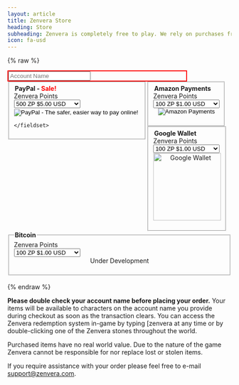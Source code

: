 ```yaml
---
layout: article
title: Zenvera Store
heading: Store
subheading: Zenvera is completely free to play. We rely on purchases from the Zenvera store to offset project expenses.
icon: fa-usd
---
```

{% raw %}
<script type='text/javascript'>
    function EnsureAccount(fId) {
        var a = $('#account-name').val().trim()
        if(!a.length) {
            return false;
        }
        
        $(fId).val(a);
        return true;
   }
</script>
<div style="width: 400px; border: 2px; border-style: solid; border-color: red;">
    <input type="text" name="account-name" id="account-name" maxlength="32" placeholder="Account Name">
</div>

<div style="float: left;">
    <fieldset>
    <form action="https://www.paypal.com/cgi-bin/webscr" onsubmit='return EnsureAccount("#p-a");' method="post" target="_top">
        <input type="hidden" name="cmd" value="_s-xclick">
        <input type="hidden" name="hosted_button_id" value="J4QQMTXMQYS7N">
        <div>
            <legend><strong>PayPal - </strong><strong style="color: red;">Sale!</strong></legend>
            <div><input type="hidden" name="on0" value="Zenvera Points">Zenvera Points</div>
            <div>
                <select name="os0">
                    <option value="500 ZP">500 ZP $5.00 USD</option>
                    <option value="1100 ZP">1100 ZP $10.00 USD</option>
                    <option value="2400 ZP">2400 ZP $20.00 USD</option>
                    <option value="6500 ZP">6500 ZP $50.00 USD</option>
                </select>
                <input type="hidden" name="os1" id="p-a">
            </div>
        </div>
        <div align="center">
            <input type="hidden" name="currency_code" value="USD">
            <input type="image" src="https://www.paypalobjects.com/en_US/i/btn/btn_buynowCC_LG.gif" border="0" name="submit" alt="PayPal - The safer, easier way to pay online!">
            <img alt="" border="0" src="https://www.paypalobjects.com/en_US/i/scr/pixel.gif" width="1" height="1">
        </div>
    </form>

<!--
<form action="https://www.paypal.com/cgi-bin/webscr" method="post" target="_top">
<input type="hidden" name="cmd" value="_s-xclick">
<input type="hidden" name="hosted_button_id" value="FEM5HV5S2PHMA">
<table>
<tr><td><input type="hidden" name="on0" value="Zenvera Points">Zenvera Points</td></tr><tr><td><select name="os0">
	<option value="625 ZP">625 ZP $5.00 USD</option>
	<option value="1375 ZP">1375 ZP $10.00 USD</option>
	<option value="3000 ZP">3000 ZP $20.00 USD</option>
	<option value="8125 ZP">8125 ZP $50.00 USD</option>
</select> </td></tr>
<tr><td><input type="hidden" name="on1" value="Account Name">Account Name</td></tr><tr><td><input type="text" name="os1" maxlength="200" placeholder="Account Name"></td></tr>
</table>
<input type="hidden" name="currency_code" value="USD">
<input type="image" src="https://www.paypalobjects.com/en_US/i/btn/btn_buynowCC_LG.gif" border="0" name="submit" alt="PayPal - The safer, easier way to pay online!">
<img alt="" border="0" src="https://www.paypalobjects.com/en_US/i/scr/pixel.gif" width="1" height="1">
</form>
-->
    </fieldset>
</div>

<div style="float: left;">
    <fieldset>
    <form action="https://zenvera.herokuapp.com/store/store-amazon.php" onsubmit='return EnsureAccount("#a-a");' method="post" target="_top">
        <div>
        <legend><b>Amazon Payments</b></legend>
        <div><input type="hidden" name="on0" value="Zenvera Points">Zenvera Points</div>
        <div>
            <select name="os0">
                <option value="100 ZP">100 ZP $1.00 USD</option>
                <option value="500 ZP">500 ZP $5.00 USD</option>
                <option value="1100 ZP">1100 ZP $9.99 USD</option>
                <option value="2400 ZP">2400 ZP $20.00 USD</option>
                <option value="6500 ZP">6500 ZP $50.00 USD</option>
            </select>
            <input type="hidden" name="os1" id="a-a">
        </div>
        <div align="center">
            <input type="image" src="https://authorize.payments.amazon.com/pba/images/payNowButton.png" border="0" name="submit" alt="Amazon Payments">
        </div>
    </form>
    </fieldset>
</div>
<script src="https://checkout.google.com/inapp/lib/buy.js"></script>
<script type='text/javascript'>
    function RunButton() {
        if (!EnsureAccount('#g-a'))
            return false;

        $.post( "https://zenvera.herokuapp.com/store/google/generateJWT.php", $("#googleWalletForm").serialize(), function( data ) {
        google.payments.inapp.buy({ jwt: data.genJWT, success: function() {console.log('success');}, failure: function(result) {console.log(result.response.errorType);} }); }, "json"); return false; 
    }
</script>
<div style="float: left;">
    <fieldset>
        <form action="#" onsubmit="return RunButton();" id="googleWalletForm">
        <div>
            <legend><b>Google Wallet</b></legend>
            <div><input type="hidden" name="on0" value="Zenvera Points">Zenvera Points</div>
            <div>
                <select name="os0">
                    <option value="100 ZP">100 ZP $1.00 USD</option>
                    <option value="500 ZP">500 ZP $5.00 USD</option>
                    <option value="1100 ZP">1100 ZP $9.99 USD</option>
                    <option value="2400 ZP">2400 ZP $20.00 USD</option>
                    <option value="6500 ZP">6500 ZP $50.00 USD</option>
                </select>
                <input type="hidden" name="os1" id="g-a">
            </div>
        </div>
        <div align="center">
        <!--<img src="https://checkout.google.com/buttons/checkoutMobile.gif?merchant_id=176727849928054&w=152&h=30&style=white&variant=no-text&loc=en_US" border="0" alt="Google Wallet" id='buyButton' value='buy' onclick='RunButton();'>-->
            <img src="https://zenvera.com/images/buy-button.png" width="152" border="0" alt="Google Wallet" id='buyButton' value='buy' onclick='RunButton();'>
        </div>
    </form>
    </fieldset>
</div>
<div style="float: none;">
    <fieldset>
    <legend><b>Bitcoin</b></legend>
    <form action="https://zenvera.herokuapp.com/store/store-coinbase.php" method="post" target="_top">
        <div>
            <div><input type="hidden" name="on0" value="Zenvera Points">Zenvera Points</div>
            <div>
                <select name="os0">
                    <option value="100 ZP">100 ZP $1.00 USD</option>
                    <option value="500 ZP">500 ZP $5.00 USD</option>
                    <option value="1100 ZP">1100 ZP $9.99 USD</option>
                    <option value="2400 ZP">2400 ZP $20.00 USD</option>
                    <option value="6500 ZP">6500 ZP $50.00 USD</option>
                </select>
                <input type="hidden" name="os1" id="c-a">
            </div>
        </div>
        <div align="center">Under Development
        <!--<input type="image" src="https://coinbase.com/assets/buttons/buy_now_small-2161bfbbcfc0444a0c26cdac30778f7a.png" border="0" name="submit" alt="Bitcoin">-->
        </div>
    </form>
    </fieldset>
</div>
<br style="clear: both;">
{% endraw %}

__Please double check your account name before placing your order.__
Your items will be available to characters on the account name you provide during checkout as soon as the transaction clears.
You can access the Zenvera redemption system in-game by typing [zenvera at any time or by double-clicking one of the Zenvera stones throughout the world.

Purchased items have no real world value. Due to the nature of the game Zenvera cannot be responsible for nor replace lost or stolen items.

If you require assistance with your order please feel free to e-mail support@zenvera.com.
